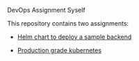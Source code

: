 DevOps Assignment Syself

This repository contains two assignments:

- [Helm chart to deploy a sample backend](./1.%20helm-chart-task/)

- [Production grade kubernetes](./2.%20k8s-task/)